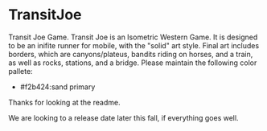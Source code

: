 # TransitJoe
Transit Joe Game.
Transit Joe is an Isometric Western Game. It is designed to be an inifite runner for mobile, with the "solid" art style. Final art includes borders, which are canyons/plateus, 
bandits riding on horses, and a train, as well as rocks, stations, and a bridge. Please maintain the following color pallete: 


<ul>
<li>#f2b424:sand primary</li>
</ul>

Thanks for looking at the readme. 

We are looking to a release date later this fall, if everything goes well.
